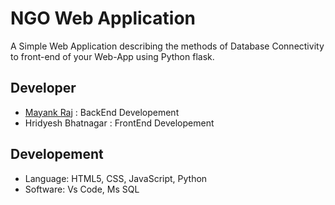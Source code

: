 
# NGO Web Application

A Simple Web Application describing the methods of Database Connectivity to front-end of your Web-App using Python flask.

## Developer

- [Mayank Raj](https://github.com/Mayank-902/) : BackEnd Developement
- Hridyesh Bhatnagar : FrontEnd Developement
## Developement

- Language: HTML5, CSS, JavaScript, Python
- Software: Vs Code, Ms SQL
